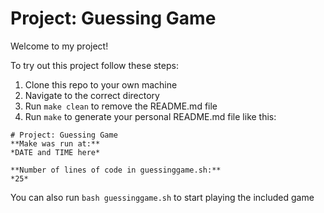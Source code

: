# Project: Guessing Game

Welcome to my project!

To try out this project follow these steps:

1. Clone this repo to your own machine
2. Navigate to the correct directory
3. Run `make clean` to remove the README.md file
4. Run `make` to generate your personal README.md file like this:

```
# Project: Guessing Game
**Make was run at:**
*DATE and TIME here*

**Number of lines of code in guessinggame.sh:**
*25*
```

You can also run `bash guessinggame.sh` to start playing the included game
